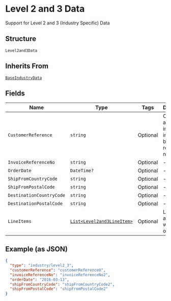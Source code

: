 
# Level 2 and 3 Data

Support for Level 2 and 3 (Industry Specific) Data

## Structure

`Level2and3Data`

## Inherits From

[`BaseIndustryData`](../../doc/models/base-industry-data.md)

## Fields

| Name | Type | Tags | Description |
|  --- | --- | --- | --- |
| `CustomerReference` | `string` | Optional | Card acceptor’s internal invoice or billing ID reference number. |
| `InvoiceReferenceNo` | `string` | Optional | - |
| `OrderDate` | `DateTime?` | Optional | - |
| `ShipFromCountryCode` | `string` | Optional | - |
| `ShipFromPostalCode` | `string` | Optional | - |
| `DestinationCountryCode` | `string` | Optional | - |
| `DestinationPostalCode` | `string` | Optional | - |
| `LineItems` | [`List<Level2and3LineItem>`](../../doc/models/level-2-and-3-line-item.md) | Optional | Line items associated with this order |

## Example (as JSON)

```json
{
  "type": "industry/level2_3",
  "customerReference": "customerReference0",
  "invoiceReferenceNo": "invoiceReferenceNo2",
  "orderDate": "2016-03-13",
  "shipFromCountryCode": "shipFromCountryCode2",
  "shipFromPostalCode": "shipFromPostalCode2"
}
```

